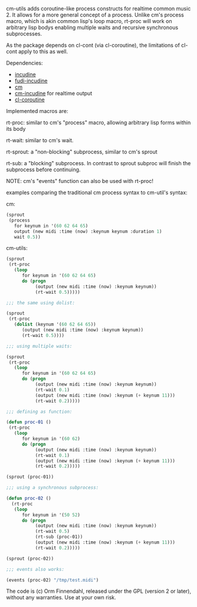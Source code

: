 cm-utils adds coroutine-like process constructs for realtime common
music 2. It allows for a more general concept of a process. Unlike
cm's process macro, which is akin common lisp's loop macro, rt-proc
will work on arbitrary lisp bodys enabling multiple waits and
recursive synchronous subprocesses.

As the package depends on cl-cont (via cl-coroutine), the limitations
of cl-cont apply to this as well.

Dependencies:

- [incudine](http://incudine.sourceforge.net/)
- [fudi-incudine](https://github.com/ormf/fudi-incudine)
- [cm](https://github.com/ormf/cm)
- [cm-incudine](https://github.com/ormf/cm-incudine) for realtime output
- [cl-coroutine](https://github.com/takagi/cl-coroutine)

Implemented macros are:

rt-proc: similar to cm's "process" macro, allowing arbitrary lisp forms within its body

rt-wait: similar to cm's wait.

rt-sprout: a "non-blocking" subprocess, similar to cm's sprout

rt-sub: a "blocking" subprocess. In contrast to sprout subproc will finish
        the subprocess before continuing.

NOTE: cm's "events" function can also be used with rt-proc! 

examples comparing the traditional cm process syntax to cm-util's
syntax:

cm:
```cl
(sprout
 (process
   for keynum in '(60 62 64 65)
   output (new midi :time (now) :keynum keynum :duration 1)
   wait 0.5))
```
cm-utils:
```cl
(sprout
 (rt-proc
   (loop
      for keynum in '(60 62 64 65)
      do (progn
           (output (new midi :time (now) :keynum keynum))
           (rt-wait 0.5)))))

;;; the same using dolist:

(sprout
 (rt-proc
   (dolist (keynum '(60 62 64 65))
      (output (new midi :time (now) :keynum keynum))
      (rt-wait 0.5))))

;;; using multiple waits:

(sprout
 (rt-proc
   (loop
      for keynum in '(60 62 64 65)
      do (progn
           (output (new midi :time (now) :keynum keynum))
           (rt-wait 0.1)
           (output (new midi :time (now) :keynum (+ keynum 11)))
           (rt-wait 0.2)))))

;;; defining as function:

(defun proc-01 ()
 (rt-proc
   (loop
      for keynum in '(60 62)
      do (progn
           (output (new midi :time (now) :keynum keynum))
           (rt-wait 0.1)
           (output (new midi :time (now) :keynum (+ keynum 11)))
           (rt-wait 0.2)))))

(sprout (proc-01))

;;; using a synchronous subprocess:

(defun proc-02 ()
  (rt-proc
   (loop
      for keynum in '(50 52)
      do (progn
           (output (new midi :time (now) :keynum keynum))
           (rt-wait 0.5)
           (rt-sub (proc-01))
           (output (new midi :time (now) :keynum (+ keynum 11)))
           (rt-wait 0.2)))))

(sprout (proc-02))

;;; events also works:

(events (proc-02) "/tmp/test.midi")
```

The code is (c) Orm Finnendahl, released under the GPL (version 2 or
later), without any warranties. Use at your own risk.